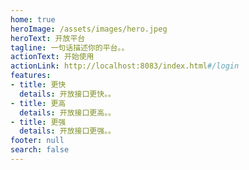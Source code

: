 ```yaml
---
home: true
heroImage: /assets/images/hero.jpeg
heroText: 开放平台
tagline: 一句话描述你的平台。。
actionText: 开始使用
actionLink: http://localhost:8083/index.html#/login
features:
- title: 更快
  details: 开放接口更快。。
- title: 更高
  details: 开放接口更高。。
- title: 更强
  details: 开放接口更强。。
footer: null
search: false
---
```

